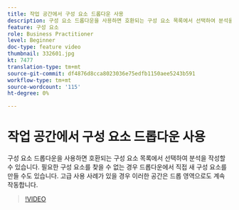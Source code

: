 ```yaml
---
title: 작업 공간에서 구성 요소 드롭다운 사용
description: 구성 요소 드롭다운을 사용하면 호환되는 구성 요소 목록에서 선택하여 분석을 작성할 수 있습니다. 필요한 구성 요소를 찾을 수 없는 경우 드롭다운에서 직접 새 구성 요소를 만들 수도 있습니다. 고급 사용 사례가 있을 경우 이러한 공간은 드롭 영역으로도 계속 작동합니다.
feature: 구성 요소
role: Business Practitioner
level: Beginner
doc-type: feature video
thumbnail: 332601.jpg
kt: 7477
translation-type: tm+mt
source-git-commit: df4876d8cca8023036e75edfb1150aee5243b591
workflow-type: tm+mt
source-wordcount: '115'
ht-degree: 0%

---
```



# 작업 공간에서 구성 요소 드롭다운 사용

구성 요소 드롭다운을 사용하면 호환되는 구성 요소 목록에서 선택하여 분석을 작성할 수 있습니다. 필요한 구성 요소를 찾을 수 없는 경우 드롭다운에서 직접 새 구성 요소를 만들 수도 있습니다. 고급 사용 사례가 있을 경우 이러한 공간은 드롭 영역으로도 계속 작동합니다.

>[!VIDEO](https://video.tv.adobe.com/v/332601/?quality=12&learn=on)
